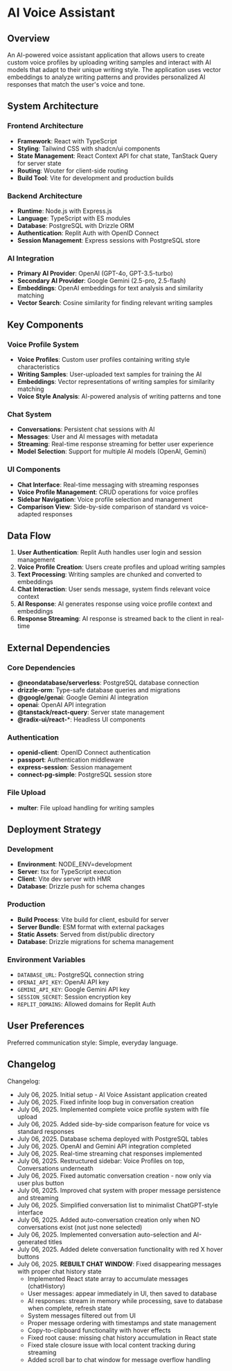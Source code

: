 # AI Voice Assistant

## Overview

An AI-powered voice assistant application that allows users to create custom voice profiles by uploading writing samples and interact with AI models that adapt to their unique writing style. The application uses vector embeddings to analyze writing patterns and provides personalized AI responses that match the user's voice and tone.

## System Architecture

### Frontend Architecture
- **Framework**: React with TypeScript
- **Styling**: Tailwind CSS with shadcn/ui components
- **State Management**: React Context API for chat state, TanStack Query for server state
- **Routing**: Wouter for client-side routing
- **Build Tool**: Vite for development and production builds

### Backend Architecture
- **Runtime**: Node.js with Express.js
- **Language**: TypeScript with ES modules
- **Database**: PostgreSQL with Drizzle ORM
- **Authentication**: Replit Auth with OpenID Connect
- **Session Management**: Express sessions with PostgreSQL store

### AI Integration
- **Primary AI Provider**: OpenAI (GPT-4o, GPT-3.5-turbo)
- **Secondary AI Provider**: Google Gemini (2.5-pro, 2.5-flash)
- **Embeddings**: OpenAI embeddings for text analysis and similarity matching
- **Vector Search**: Cosine similarity for finding relevant writing samples

## Key Components

### Voice Profile System
- **Voice Profiles**: Custom user profiles containing writing style characteristics
- **Writing Samples**: User-uploaded text samples for training the AI
- **Embeddings**: Vector representations of writing samples for similarity matching
- **Voice Style Analysis**: AI-powered analysis of writing patterns and tone

### Chat System
- **Conversations**: Persistent chat sessions with AI
- **Messages**: User and AI messages with metadata
- **Streaming**: Real-time response streaming for better user experience
- **Model Selection**: Support for multiple AI models (OpenAI, Gemini)

### UI Components
- **Chat Interface**: Real-time messaging with streaming responses
- **Voice Profile Management**: CRUD operations for voice profiles
- **Sidebar Navigation**: Voice profile selection and management
- **Comparison View**: Side-by-side comparison of standard vs voice-adapted responses

## Data Flow

1. **User Authentication**: Replit Auth handles user login and session management
2. **Voice Profile Creation**: Users create profiles and upload writing samples
3. **Text Processing**: Writing samples are chunked and converted to embeddings
4. **Chat Interaction**: User sends message, system finds relevant voice context
5. **AI Response**: AI generates response using voice profile context and embeddings
6. **Response Streaming**: AI response is streamed back to the client in real-time

## External Dependencies

### Core Dependencies
- **@neondatabase/serverless**: PostgreSQL database connection
- **drizzle-orm**: Type-safe database queries and migrations
- **@google/genai**: Google Gemini AI integration
- **openai**: OpenAI API integration
- **@tanstack/react-query**: Server state management
- **@radix-ui/react-***: Headless UI components

### Authentication
- **openid-client**: OpenID Connect authentication
- **passport**: Authentication middleware
- **express-session**: Session management
- **connect-pg-simple**: PostgreSQL session store

### File Upload
- **multer**: File upload handling for writing samples

## Deployment Strategy

### Development
- **Environment**: NODE_ENV=development
- **Server**: tsx for TypeScript execution
- **Client**: Vite dev server with HMR
- **Database**: Drizzle push for schema changes

### Production
- **Build Process**: Vite build for client, esbuild for server
- **Server Bundle**: ESM format with external packages
- **Static Assets**: Served from dist/public directory
- **Database**: Drizzle migrations for schema management

### Environment Variables
- `DATABASE_URL`: PostgreSQL connection string
- `OPENAI_API_KEY`: OpenAI API key
- `GEMINI_API_KEY`: Google Gemini API key
- `SESSION_SECRET`: Session encryption key
- `REPLIT_DOMAINS`: Allowed domains for Replit Auth

## User Preferences

Preferred communication style: Simple, everyday language.

## Changelog

Changelog:
- July 06, 2025. Initial setup - AI Voice Assistant application created
- July 06, 2025. Fixed infinite loop bug in conversation creation
- July 06, 2025. Implemented complete voice profile system with file upload
- July 06, 2025. Added side-by-side comparison feature for voice vs standard responses
- July 06, 2025. Database schema deployed with PostgreSQL tables
- July 06, 2025. OpenAI and Gemini API integration completed
- July 06, 2025. Real-time streaming chat responses implemented
- July 06, 2025. Restructured sidebar: Voice Profiles on top, Conversations underneath
- July 06, 2025. Fixed automatic conversation creation - now only via user plus button
- July 06, 2025. Improved chat system with proper message persistence and streaming
- July 06, 2025. Simplified conversation list to minimalist ChatGPT-style interface
- July 06, 2025. Added auto-conversation creation only when NO conversations exist (not just none selected)
- July 06, 2025. Implemented conversation auto-selection and AI-generated titles
- July 06, 2025. Added delete conversation functionality with red X hover buttons
- July 06, 2025. **REBUILT CHAT WINDOW**: Fixed disappearing messages with proper chat history state
  - Implemented React state array to accumulate messages (chatHistory)
  - User messages: appear immediately in UI, then saved to database
  - AI responses: stream in memory while processing, save to database when complete, refresh state
  - System messages filtered out from UI
  - Proper message ordering with timestamps and state management
  - Copy-to-clipboard functionality with hover effects
  - Fixed root cause: missing chat history accumulation in React state
  - Fixed stale closure issue with local content tracking during streaming
  - Added scroll bar to chat window for message overflow handling